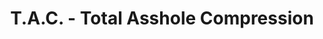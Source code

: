 ---
ee_id_thing: '18'
site: '1'
type: '2'
inv_num: 2004-010
url: 2004-010-total-asshole-compression
title: T.A.C. - Total Asshole Compression
year: '2004'
display_year: '2004'
medium: OSX software
dims: ''
pitch: "​Compression software that makes files bigger."
ps: "​Check the “official” website above to download the software, etc, etc. "
live_url: http://tac-compression.com/
related: |-
  [13] [2004-004-iron-maidens-number-of-the-beast-compressed-over-and-over] 2004-004 Iron Maidens “The Number of the Beast” compressed over and over as an mp3 666 times
  [43] [2007-007-on-c] 2007-007 On C
  [189] [2004-025-total-asshole-compression] 2004-025 Total Asshole Compression
youtube: ''
related_code: ''
imgs: total-asshole-compression-screenshot-database-ih.jpg
subheading: ''
download: ''
add_credit: In collaboration with the Radical Software Group
commission: ''
layout: things-i-made
---